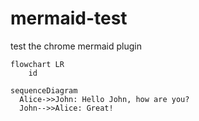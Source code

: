 # mermaid-test
test the chrome mermaid plugin

```mermaid
flowchart LR
    id
```

```mermaid
sequenceDiagram
  Alice->>John: Hello John, how are you?
  John-->>Alice: Great!
```
